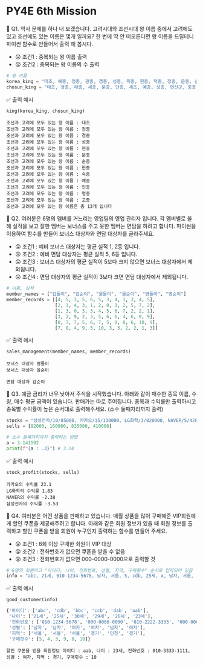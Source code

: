 # PY4E 6th Mission
📌 Q1. 역사 문제를 하나 내 보겠습니다. 고려시대와 조선시대 왕 이름 중에서 고려에도 있고 조선에도 있는 이름은 몇개 일까요? 한 번에 딱 안 떠오른다면 왕 이름을 드릴테니 파이썬 함수로 만들어서 출력 해 봅시다.
* 😲 조건1 : 중복되는 왕 이름 출력
* 😲 조건2 : 중복되는 왕 이름의 수 출력
```python
# 왕 이름
korea_king = "태조, 혜종, 정종, 광종, 경종, 성종, 목종, 현종, 덕종, 정종, 문종, 순종, 선종, 헌종, 숙종, 예종, 인종, 의종, 명종, 신종, 희종, 강종, 고종, 원조, 충렬왕, 충선왕, 충숙왕, 충혜왕, 충목왕, 충정왕, 공민왕, 우왕, 창왕, 공양왕"
chosun_king = "태조, 정종, 태종, 세종, 문종, 단종, 세조, 예종, 성종, 연산군, 중종, 인종, 명종, 선조, 광해군, 인조, 효종, 현종, 숙종, 경종, 영조, 정조, 순조, 헌종, 철종, 고종, 순종"
```
✅ 출력 예시
```python
king(korea_king, chosun_king)
```
```
조선과 고려에 모두 있는 왕 이름 : 태조
조선과 고려에 모두 있는 왕 이름 : 정종
조선과 고려에 모두 있는 왕 이름 : 경종
조선과 고려에 모두 있는 왕 이름 : 성종
조선과 고려에 모두 있는 왕 이름 : 현종
조선과 고려에 모두 있는 왕 이름 : 문종
조선과 고려에 모두 있는 왕 이름 : 순종
조선과 고려에 모두 있는 왕 이름 : 헌종
조선과 고려에 모두 있는 왕 이름 : 숙종
조선과 고려에 모두 있는 왕 이름 : 예종
조선과 고려에 모두 있는 왕 이름 : 인종
조선과 고려에 모두 있는 왕 이름 : 명종
조선과 고려에 모두 있는 왕 이름 : 고종
조선과 고려에 모두 있는 왕 이름은 총 13개 입니다
```

📌 Q2.  여러분은 6명의 멤버를 거느리는 영업팀의 영업 관리자 입니다. 각 멤버별로 올해 실적을 보고 잘한 멤버는 보너스를 주고 못한 멤버는 면담을 하려고 합니다. 파이썬을 이용하여 함수를 만들어 보너스 대상자와 면담 대상자를 골라주세요.
* 😲 조건1 : 예비 보너스 대상자는 평균 실적 1, 2등 입니다.
* 😲 조건2 : 예비 면담 대상자는 평균 실적 5, 6등 입니다.
* 😲 조건3 : 보너스 대상자의 평균 실적이 5보다 크지 않으면 보너스 대상자에서 제외됩니다.
* 😲 조건4 : 면담 대상자의 평균 실적이 3보다 크면 면담 대상자에서 제외됩니다.
```python
# 이름, 실적
member_names = ["갑돌이", "갑순이", "을돌이", "을순이", "병돌이", "병순이"]
member_records = [[4, 5, 3, 5, 6, 5, 3, 4, 1, 3, 4, 5], 
                  [2, 3, 4, 3, 1, 2, 0, 3, 2, 5, 7, 2],  
                  [1, 3, 0, 3, 3, 4, 5, 6, 7, 2, 2, 1], 
                  [3, 2, 9, 2, 3, 5, 6, 6, 4, 6, 9, 9],
                  [8, 7, 7, 5, 6, 7, 5, 8, 8, 6, 10, 9], 
                  [7, 8, 4, 9, 5, 10, 3, 3, 2, 2, 1, 3]]
```
✅ 출력 예시
```python
sales_management(member_names, member_records)
```
```
보너스 대상자 병돌이
보너스 대상자 을순이

면담 대상자 갑순이
```

📌 Q3. 예금 금리가 너무 낮아서 주식을 시작했습니다. 아래와 같이 매수한 종목 이름, 수량, 매수 평균 금액이 있습니다. 판매가는 따로 주어집니다. 종목과 수익률만 출력하시고 종목별 수익률이 높은 순서대로 출력해주세요. (소수 둘째자리까지 출력)
```python
stocks = "삼성전자/10/85000, 카카오/15/130000, LG화학/3/820000, NAVER/5/420000"
sells = [82000, 160000, 835000, 410000]
```
```python
# 소수 둘째자리까지 출력하는 방법
a = 3.141592
print(f"{a : .3}") # 3.14
```
✅ 출력 예시
```python
stock_profit(stocks, sells)
```
```
카카오의 수익률 23.1
LG화학의 수익률 1.83
NAVER의 수익률 -2.38
삼성전자의 수익률 -3.53
```

📌 Q4. 여러분은 어떤 상품을 판매하고 있습니다. 매월 상품을 많이 구매해준 VIP회원에게 할인 쿠폰을 제공해주려고 합니다. 아래와 같은 회원 정보가 있을 때 회원 정보를 출력하고 할인 쿠폰을 받을 회원이 누구인지 출력하는 함수를 만들어 주세요.
* 😲 조건1 : 8회 이상 구매한 회원이 VIP 대상
* 😲 조건2 : 전화번호가 없으면 쿠폰을 받을 수 없음
* 😲 조건3 : 전화번호가 없으면 000-0000-0000으로 출력할 것
```python
# 6명의 회원이고 "아이디, 나이, 전화번호, 성별, 지역, 구매횟수" 순서로 입력되어 있음
info = "abc, 21세, 010-1234-5678, 남자, 서울, 5, cdb, 25세, x, 남자, 서울, 4, bbc, 30세, 010-2222-3333, 여자, 서울, 3, ccb, 29세, x, 여자, 경기, 9, dab, 26세, x, 남자, 인천, 8, aab, 23세, 010-3333-1111, 여자, 경기, 10"
```
✅ 출력 예시
```python
good_customer(info)

{'아이디': ['abc', 'cdb', 'bbc', 'ccb', 'dab', 'aab'], 
 '나이': ['21세', '25세', '30세', '29세', '26세', '23세'], 
 '전화번호': ['010-1234-5678', '000-0000-0000', '010-2222-3333', '000-0000-0000', '000-0000-0000', '010-3333-1111'], 
 '성별': ['남자', '남자', '여자', '여자', '남자', '여자'], 
 '지역': ['서울', '서울', '서울', '경기', '인천', '경기'], 
 '구매횟수': [5, 4, 3, 9, 8, 10]}
```
```
할인 쿠폰을 받을 회원정보 아이디 : aab, 나이 : 23세, 전화번호 : 010-3333-1111, 성별 : 여자, 지역 : 경기, 구매횟수 : 10
```
